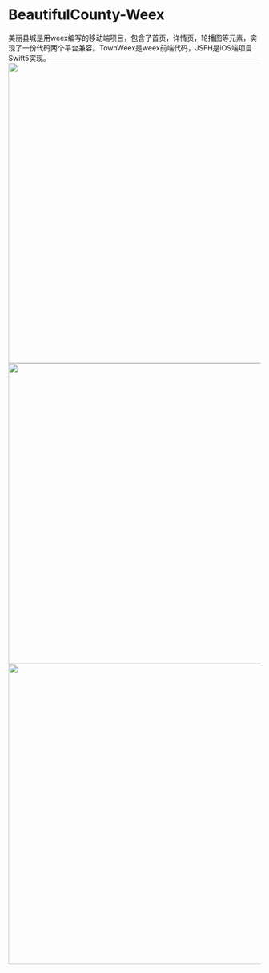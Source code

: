 # BeautifulCounty-Weex
美丽县城是用weex编写的移动端项目，包含了首页，详情页，轮播图等元素，实现了一份代码两个平台兼容。TownWeex是weex前端代码，JSFH是iOS端项目Swift5实现。
<img src="https://github.com/luffyjie/BeautifulCounty-Weex/blob/master/TownWeex/screenshot/1.png" height="600" wwidth="1000" />
<img src="https://github.com/luffyjie/BeautifulCounty-Weex/blob/master/TownWeex/screenshot/2.png" height="600" wwidth="1000" />
<img src="https://github.com/luffyjie/BeautifulCounty-Weex/blob/master/TownWeex/screenshot/3.png" height="600" wwidth="1000" />

